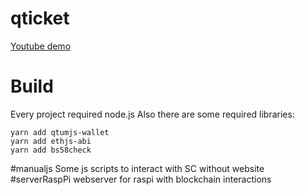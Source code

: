 # qticket
[Youtube demo](https://www.youtube.com/watch?v=ZkMOTsQ7qGo)
# Build
Every project required node.js
Also there are some required libraries:
```
yarn add qtumjs-wallet
yarn add ethjs-abi
yarn add bs58check
```
#manualjs
Some js scripts to interact with SC without website
#serverRaspPi
webserver for raspi with blockchain interactions

